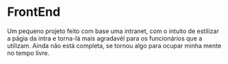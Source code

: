 # FrontEnd
Um pequeno projeto feito com base uma intranet, com o intuito de estilizar a págia da intra e torna-lá mais agradavél para os funcionários que a utilizam.
Ainda não está completa, se tornou algo para ocupar minha mente no tempo livre.
